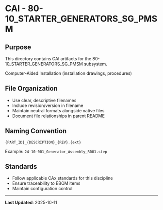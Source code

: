 # CAI - 80-10_STARTER_GENERATORS_SG_PMSM

## Purpose

This directory contains CAI artifacts for the 80-10_STARTER_GENERATORS_SG_PMSM subsystem.

Computer-Aided Installation (installation drawings, procedures)

## File Organization

- Use clear, descriptive filenames
- Include revision/version in filename
- Maintain neutral formats alongside native files
- Document file relationships in parent README

## Naming Convention

```
{PART_ID}_{DESCRIPTION}_{REV}.{ext}
```

Example: `24-10-001_Generator_Assembly_R001.step`

## Standards

- Follow applicable CAx standards for this discipline
- Ensure traceability to EBOM items
- Maintain configuration control

---

**Last Updated**: 2025-10-11
